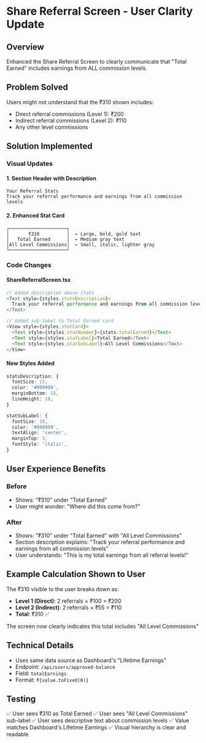 # Share Referral Screen - User Clarity Update

## Overview
Enhanced the Share Referral Screen to clearly communicate that "Total Earned" includes earnings from ALL commission levels.

## Problem Solved
Users might not understand that the ₹310 shown includes:
- Direct referral commissions (Level 1): ₹200
- Indirect referral commissions (Level 2): ₹110
- Any other level commissions

## Solution Implemented

### Visual Updates

#### 1. Section Header with Description
```
Your Referral Stats
Track your referral performance and earnings from all commission levels
```

#### 2. Enhanced Stat Card
```
┌─────────────────────┐
│       ₹310          │  ← Large, bold, gold text
│   Total Earned      │  ← Medium gray text
│All Level Commissions│  ← Small, italic, lighter gray
└─────────────────────┘
```

### Code Changes

#### ShareReferralScreen.tsx
```typescript
// Added description above stats
<Text style={styles.statsDescription}>
  Track your referral performance and earnings from all commission levels
</Text>

// Added sub-label to Total Earned card
<View style={styles.statCard}>
  <Text style={styles.statNumber}>{stats.totalEarned}</Text>
  <Text style={styles.statLabel}>Total Earned</Text>
  <Text style={styles.statSubLabel}>All Level Commissions</Text>
</View>
```

#### New Styles Added
```typescript
statsDescription: {
  fontSize: 13,
  color: '#999999',
  marginBottom: 15,
  lineHeight: 18,
}

statSubLabel: {
  fontSize: 10,
  color: '#999999',
  textAlign: 'center',
  marginTop: 3,
  fontStyle: 'italic',
}
```

## User Experience Benefits

### Before
- Shows: "₹310" under "Total Earned"
- User might wonder: "Where did this come from?"

### After
- Shows: "₹310" under "Total Earned" with "All Level Commissions"
- Section description explains: "Track your referral performance and earnings from all commission levels"
- User understands: "This is my total earnings from all referral levels!"

## Example Calculation Shown to User

The ₹310 visible to the user breaks down as:
- **Level 1 (Direct)**: 2 referrals × ₹100 = ₹200
- **Level 2 (Indirect)**: 2 referrals × ₹55 = ₹110
- **Total**: ₹310 ✅

The screen now clearly indicates this total includes "All Level Commissions"

## Technical Details
- Uses same data source as Dashboard's "Lifetime Earnings"
- Endpoint: `/api/users/approved-balance`
- Field: `totalEarnings`
- Format: `₹{value.toFixed(0)}`

## Testing
✅ User sees ₹310 as Total Earned
✅ User sees "All Level Commissions" sub-label
✅ User sees descriptive text about commission levels
✅ Value matches Dashboard's Lifetime Earnings
✅ Visual hierarchy is clear and readable

